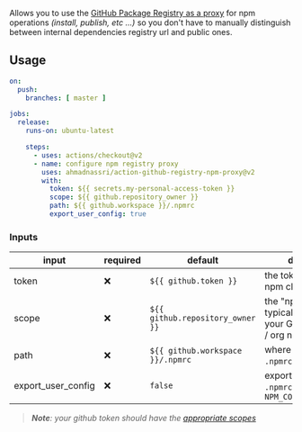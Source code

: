 Allows you to use the [GitHub Package Registry as a proxy](https://github.blog/2019-09-11-proxying-packages-with-github-package-registry-and-other-updates/) for npm operations _(install, publish, etc ...)_ so you don't have to manually distinguish between internal dependencies registry url and public ones.

## Usage

```yaml
on:
  push:
    branches: [ master ]

jobs:
  release:
    runs-on: ubuntu-latest

    steps:
      - uses: actions/checkout@v2
      - name: configure npm registry proxy
        uses: ahmadnassri/action-github-registry-npm-proxy@v2
        with:
          token: ${{ secrets.my-personal-access-token }}
          scope: ${{ github.repository_owner }}
          path: ${{ github.workspace }}/.npmrc
          export_user_config: true
```

### Inputs

| input              | required | default                          | description                                                             |
| ------------------ | -------- | -------------------------------- | ----------------------------------------------------------------------- |
| token              | ❌        | `${{ github.token }}`            | the token to use with npm cli                                           |
| scope              | ❌        | `${{ github.repository_owner }}` | the "npm scope", typically this will be your GitHub username / org name |
| path               | ❌        | `${{ github.workspace }}/.npmrc` | where to store the `.npmrc` file                                        |
| export_user_config | ❌        | `false`                          | export the path to `.npmrc` as `NPM_CONFIG_USERCONFIG`                  |

> _**Note**: your github token should have the [appropriate scopes](https://docs.github.com/en/packages/guides/about-github-container-registry#about-scopes-and-permissions-for-github-container-registry)_
